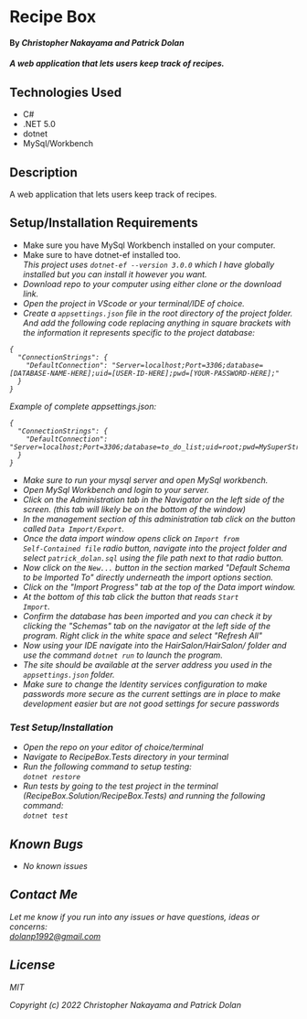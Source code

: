 # Recipe Box

#### By _**Christopher Nakayama and Patrick Dolan**_

#### _A web application that lets users keep track of recipes._

## Technologies Used

* C#
* .NET 5.0
* dotnet
* MySql/Workbench

## Description

A web application that lets users keep track of recipes.

## Setup/Installation Requirements

* Make sure you have MySql Workbench installed on your computer.
* Make sure to have dotnet-ef installed too.<br>
<em>This project uses <code>dotnet-ef --version 3.0.0</code> which I have globally installed but you can install it however you want. 
* Download repo to your computer using either clone or the download link.
* Open the project in VScode or your terminal/IDE of choice.
* Create a <code>appsettings.json</code> file in the root directory of the project folder. And add the following code replacing anything in square brackets with the information it represents specific to the project database:
```
{
  "ConnectionStrings": {
    "DefaultConnection": "Server=localhost;Port=3306;database=[DATABASE-NAME-HERE];uid=[USER-ID-HERE];pwd=[YOUR-PASSWORD-HERE];"
  }
}

```

Example of complete appsettings.json:
```
{
  "ConnectionStrings": {
    "DefaultConnection": "Server=localhost;Port=3306;database=to_do_list;uid=root;pwd=MySuperStrongPassword;"
  }
}

```
* Make sure to run your mysql server and open MySql workbench.
* Open MySql Workbench and login to your server.
* Click on the Administration tab in the Navigator on the left side of the screen. (this tab will likely be on the bottom of the window)
* In the management section of this administration tab click on the button called <code>Data Import/Export</code>. 
* Once the data import window opens click on <code>Import from Self-Contained file</code> radio button, navigate into the project folder and select <code>patrick_dolan.sql</code> using the file path next to that radio button.
* Now click on the <code>New...</code> button in the section marked "Default Schema to be Imported To" directly underneath the import options section.
* Click on the "Import Progress" tab at the top of the Data import window.
* At the bottom of this tab click the button that reads <code>Start Import</code>.
* Confirm the database has been imported and you can check it by clicking the "Schemas" tab on the navigator at the left side of the program. Right click in the white space and select "Refresh All"
* Now using your IDE navigate into the HairSalon/HairSalon/ folder and use the command <code>dotnet run</code> to launch the program. 
* The site should be available at the server address you used in the <code>appsettings.json</code> folder.
* Make sure to change the Identity services configuration to make passwords more secure as the current settings are in place to make development easier but are not good settings for secure passwords

### Test Setup/Installation

* Open the repo on your editor of choice/terminal
* Navigate to RecipeBox.Tests directory in your terminal
* Run the following command to setup testing:  
<code>dotnet restore</code>  
* Run tests by going to the test project in the terminal (RecipeBox.Solution/RecipeBox.Tests) and running the following command:  
<code>dotnet test</code>  

## Known Bugs

* _No known issues_

## Contact Me

Let me know if you run into any issues or have questions, ideas or concerns:  
dolanp1992@gmail.com

## License

_MIT_

Copyright (c) _2022_ _Christopher Nakayama and Patrick Dolan_
